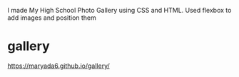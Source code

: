 I made My High School Photo Gallery using CSS and HTML.
Used flexbox to add images and position them

# gallery
 https://maryada6.github.io/gallery/


